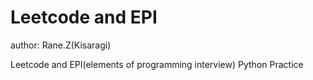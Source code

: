 # Leetcode and EPI
author: Rane.Z(Kisaragi)

Leetcode and EPI(elements of programming interview) Python Practice
